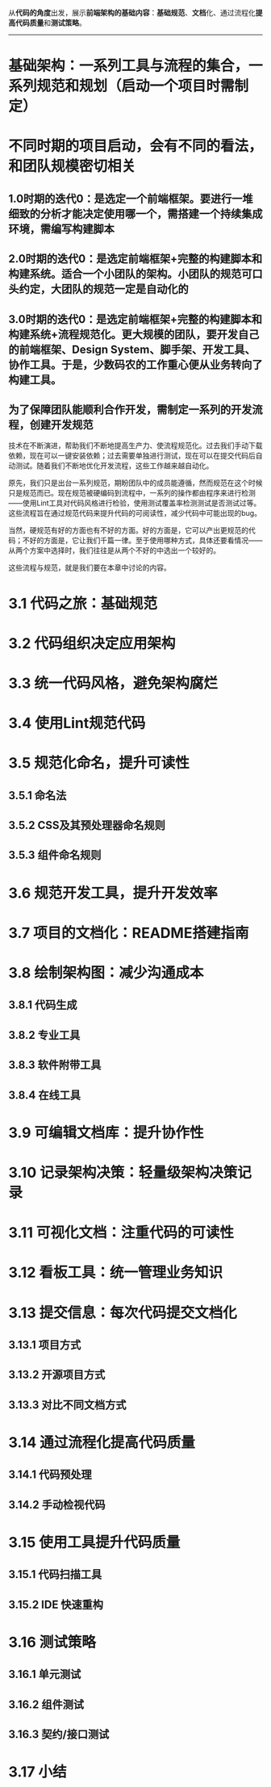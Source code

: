 从**代码的角度**出发，展示**前端架构的基础内容**：**基础规范**、**文档**化、通过流程化**提高代码质量**和**测试策略**。

---
# 基础架构：一系列工具与流程的集合，一系列规范和规划（启动一个项目时需制定）

# 不同时期的项目启动，会有不同的看法，和团队规模密切相关
## 1.0时期的迭代0：是选定一个前端框架。要进行一堆细致的分析才能决定使用哪一个，需搭建一个持续集成环境，需编写构建脚本
## 2.0时期的迭代0：是选定前端框架+完整的构建脚本和构建系统。适合一个小团队的架构。小团队的规范可口头约定，大团队的规范一定是自动化的

## 3.0时期的迭代0：是选定前端框架+完整的构建脚本和构建系统+流程规范化。更大规模的团队，要开发自己的前端框架、Design System、脚手架、开发工具、协作工具。**于是，少数码农的工作重心便从业务转向了构建工具**。
## **为了保障团队能顺利合作开发**，需制定一系列的**开发流程**，创建**开发规范**

技术在不断演进，帮助我们不断地提高生产力、使流程规范化。过去我们手动下载依赖，现在可以一键安装依赖；过去需要单独进行测试，现在可以在提交代码后自动测试。随着我们不断地优化开发流程，这些工作越来越自动化。

原先，我们只是出台一系列规范，期盼团队中的成员能遵循，然而规范在这个时候只是规范而已。现在规范被硬编码到流程中，一系列的操作都由程序来进行检测——使用Lint工具对代码风格进行检验，使用测试覆盖率检测测试是否测试过等。这些流程旨在通过规范代码来提升代码的可阅读性，减少代码中可能出现的bug。

当然，硬规范有好的方面也有不好的方面。好的方面是，它可以产出更规范的代码；不好的方面是，它让我们千篇一律。至于使用哪种方式，具体还要看情况——从两个方案中选择时，我们往往是从两个不好的中选出一个较好的。

这些流程与规范，就是我们要在本章中讨论的内容。

# 3.1 代码之旅：基础规范
# 3.2 代码组织决定应用架构
# 3.3 统一代码风格，避免架构腐烂 
# 3.4 使用Lint规范代码 
# 3.5 规范化命名，提升可读性 
## 3.5.1 命名法 
## 3.5.2 CSS及其预处理器命名规则 
## 3.5.3 组件命名规则 
# 3.6 规范开发工具，提升开发效率 
# 3.7 项目的文档化：README搭建指南 
# 3.8 绘制架构图：减少沟通成本 
## 3.8.1 代码生成 
## 3.8.2 专业工具 
## 3.8.3 软件附带工具 
## 3.8.4 在线工具 
# 3.9 可编辑文档库：提升协作性 
# 3.10 记录架构决策：轻量级架构决策记录
# 3.11 可视化文档：注重代码的可读性
# 3.12 看板工具：统一管理业务知识 
# 3.13 提交信息：每次代码提交文档化
## 3.13.1 项目方式 
## 3.13.2 开源项目方式 
## 3.13.3 对比不同文档方式 
# 3.14 通过流程化提高代码质量 
## 3.14.1 代码预处理 
## 3.14.2 手动检视代码 
# 3.15 使用工具提升代码质量 
## 3.15.1 代码扫描工具 
## 3.15.2 IDE 快速重构 
# 3.16 测试策略 
## 3.16.1 单元测试 
## 3.16.2 组件测试 
## 3.16.3 契约/接口测试 
# 3.17 小结 